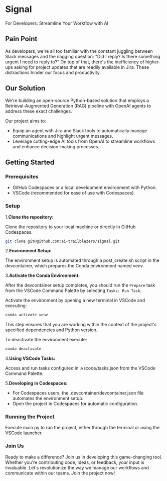 # Signal

For Developers: Streamline Your Workflow with AI

## Pain Point

As developers, we're all too familiar with the constant juggling between Slack messages and the nagging question: "Did I reply? Is there something urgent I need to reply to?" On top of that, there's the inefficiency of higher-ups asking for project updates that are readily available in Jira. These distractions hinder our focus and productivity.

## Our Solution

We're building an open-source Python-based solution that employs a Retrieval-Augmented Generation (RAG) pipeline with OpenAI agents to address these exact challenges.

Our project aims to:

- Equip an agent with Jira and Slack tools to automatically manage communications and highlight urgent messages.
- Leverage cutting-edge AI tools from OpenAI to streamline workflows and enhance decision-making processes.

## Getting Started

### Prerequisites

- GitHub Codespaces or a local development environment with Python.
- VSCode (recommended for ease of use with Codespaces).

### Setup

1.**Clone the repository:**

Clone the repository to your local machine or directly in GitHub Codespaces.

```bash
git clone git@github.com:ai-trailblazers/signal.git
```

2.**Environment Setup:**

The environment setup is automated through a post_create.sh script in the devcontainer, which prepares the Conda environment named venv.

3.**Activate the Conda Environment:**

After the devcontainer setup completes, you should run the `Prepare` task from the VSCode Command Palette by selecting `Tasks: Run Task`.

Activate the environment by opening a new terminal in VSCode and executing:

```bash
conda activate venv
```

This step ensures that you are working within the context of the project's specified dependencies and Python version.

To deactivate the environment execute:

```bash
conda deactivate
```

4.**Using VSCode Tasks:**

Access and run tasks configured in .vscode/tasks.json from the VSCode Command Palette.

5.**Developing in Codespaces:**

- For Codespaces users, the .devcontainer/devcontainer.json file automates the environment setup.
- Open the project in Codespaces for automatic configuration.

### Running the Project

Execute main.py to run the project, either through the terminal or using the VSCode launcher.

### Join Us

Ready to make a difference? Join us in developing this game-changing tool. Whether you're contributing code, ideas, or feedback, your input is invaluable. Let's revolutionize the way we manage our workflows and communicate within our teams. Join the project now!
